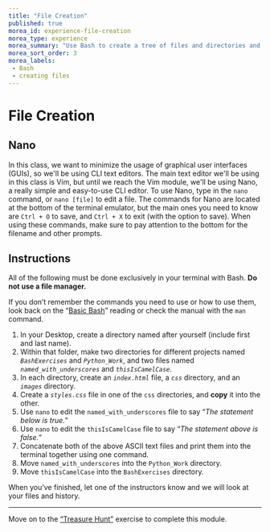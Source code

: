 ```yaml
---
title: "File Creation"
published: true
morea_id: experience-file-creation
morea_type: experience
morea_summary: "Use Bash to create a tree of files and directories and use various commands on them."
morea_sort_order: 3
morea_labels:
 - Bash
 - creating files
---
```


# File Creation

## Nano

In this class, we want to minimize the usage of graphical user interfaces (GUIs), so we'll be using CLI text editors. The main text editor we'll be using in this class is Vim, but until we reach the Vim module, we'll be using Nano, a really simple and easy-to-use CLI editor. To use Nano, type in the `nano` command, or `nano [file]` to edit a file. The commands for Nano are located at the bottom of the terminal emulator, but the main ones you need to know are `Ctrl + O` to save, and `Ctrl + X` to exit (with the option to save). When using these commands, make sure to pay attention to the bottom for the filename and other prompts.

## Instructions

All of the following must be done exclusively in your terminal with Bash. **Do not use a file manager.**

If you don’t remember the commands you need to use or how to use them, look back on the “[Basic Bash](https://junior-devleague.github.io/JDLA-GNU-Linux-and-Python/morea/2_Intro_to_Command_Line/reading-basic-bash.html)” reading or check the manual with the `man` command.

1. In your Desktop, create a directory named after yourself (include first and last name).
2. Within that folder, make two directories for different projects named _`BashExercises`_ and _`Python_Work`_, and two files named _`named_with_underscores`_ and _`thisIsCamelCase`_.
3. In each directory, create an _`index.html`_ file, a _`css`_ directory, and an _`images`_ directory.
4. Create a _`styles.css`_ file in one of the `css` directories, and **copy** it into the other.
5. Use `nano` to edit the `named_with_underscores` file to say “_The statement below is true._”
6. Use `nano` to edit the `thisIsCamelCase` file to say “_The statement above is false._”
7. Concatenate both of the above ASCII text files and print them into the terminal together using one command.
8. Move `named_with_underscores` into the `Python_Work` directory.
9. Move `thisIsCamelCase` into the `BashExercises` directory.

When you’ve finished, let one of the instructors know and we will look at your files and history.

---

Move on to the [“Treasure Hunt”](https://junior-devleague.github.io/JDLA-GNU-Linux-and-Python/morea/2_Intro_to_Command_Line/experience-treasure-hunt.html) exercise to complete this module.

<br>
